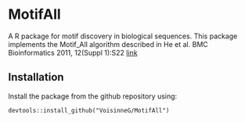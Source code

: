 # MotifAll
A R package for motif discovery in biological sequences.
This package implements the Motif_All algorithm described in He et al. BMC Bioinformatics 2011, 12(Suppl 1):S22 [link](http://www.biomedcentral.com/1471-2105/12/S1/S22)

Installation
---
Install the package from the github repository using:
```
devtools::install_github("VoisinneG/MotifAll")
```

